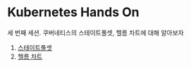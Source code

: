 # Kubernetes Hands On

세 번째 세션. 쿠버네티스의 스테이트풀셋, 헬름 차트에 대해 알아보자

1. [스테이트풀셋](module-1.md)
2. [헬름 차트](module-2.md)
